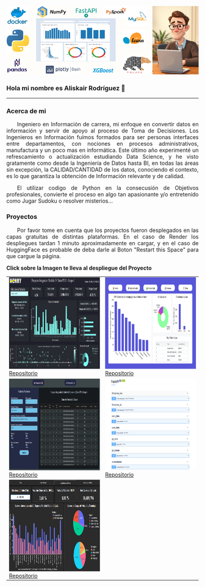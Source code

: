 <img src="assets/banner.png" alt="Banner"> <br>

### Hola mi nombre es Aliskair Rodríguez 👋

---

### Acerca de mi

<p style="text-align: justify; text-indent: 2em;">
Ingeniero en Información de carrera, mi enfoque en convertir datos en información y servir de apoyo al proceso de Toma de Decisiones. Los Ingenieros en Información fuímos formados para ser personas  interfaces entre departamentos, con nociones en procesos administrativos, manufactura y un poco mas en informática. Este último año experimenté un refrescamiento o actualización estudiando Data Science, y he visto gratamente como desde la Ingeniería de Datos hasta BI, en todas las áreas sin excepción, la CALIDAD/CANTIDAD de los datos, conociendo el contexto, es lo que garantiza la obtención de Información relevante y de calidad.
</p>
<p style="text-align: justify; text-indent: 2em;">
El utilizar codigo de Python en la consecusión de Objetivos profesionales, convierte el proceso en algo tan apasionante y/o entretenido como Jugar Sudoku o resolver misterios...
</p>

### Proyectos

<p style="text-align: justify; text-indent: 2em;">
Por favor tome en cuenta que los proyectos fueron desplegados en las capas gratuitas de distintas plataformas.  En el caso de Render los despliegues tardan 1 minuto aproximadamente en cargar, y en el caso de HuggingFace es probable de deba darle al Boton "Restart this Space" para que cargue la página.
</p>

**Click sobre la Imagen te lleva al despliegue del Proyecto**

<table>
  <tr>
    <td>
      <a href="http://aliskairraul.pythonanywhere.com/" target="_blank">
        <img src="assets/henry-mod_4.png" alt="Proyecto Mod 4" style="width:480px;height:240px;">
      </a>
      <br>
      <a href="https://github.com/aliskairraul/Bootcamp-Henry-Proyecto-Mod-4.git">Repositorio</a>
    </td>
    <td>
      <a href="https://huggingface.co/spaces/aliskairraul/aliskairraul-modulo-5" target="_blank">
        <img src="assets/henry-mod_5.png" alt="Proyecto Mod 5" style="width:480px;height:240px;">
      </a>
      <br>
      <a href="https://github.com/aliskairraul/Bootcamp-Henry-Proyecto-Mod_5.git">Repositorio</a>
    </td>
  </tr>
  <tr>
    <td>
      <a href="https://aliskairraul-mod-6.onrender.com/" target="_blank">
        <img src="assets/henry-mod_6.png" alt="Proyecto Mod 6" style="width:480px;height:240px;">
      </a>
      <br>
      <a href="https://github.com/aliskairraul/Bootcamp-Henry-Proyecto-Mod_6.git">Repositorio</a>
    </td>
    <td>
      <a href="https://primeraapirender.onrender.com/docs" target="_blank">
        <img src="assets/henry-lab_1.png" alt="Proyecto Lab 1" style="width:480px;height:240px;">
      </a>
      <br>
      <a href="https://github.com/aliskairraul/Bootcamp-Henry-Proyecto-Lab_1">Repositorio</a>
    </td>
  </tr>
  <tr>
    <td>
      <a href="https://huggingface.co/spaces/raulstudent/labs_2" target="_blank">
        <img src="assets/henry-lab_2.png" alt="Proyecto Lab 2" style="width:480px;height:240px;">
      </a>
      <br>
      <a href="https://github.com/aliskairraul/Bootcamp-Henry-Proyecto-Lab_2.git">Repositorio</a>
    </td>
  </tr>
</table>

<!--
**aliskairraul/aliskairraul** is a ✨ _special_ ✨ repository because its `README.md` (this file) appears on your GitHub profile.

Here are some ideas to get you started:

- 🔭 I’m currently working on ...
- 🌱 I’m currently learning ...
- 👯 I’m looking to collaborate on ...
- 🤔 I’m looking for help with ...
- 💬 Ask me about ...
- 📫 How to reach me: ...
- 😄 Pronouns: ...
- ⚡ Fun fact: ...
-    good luck
-->
